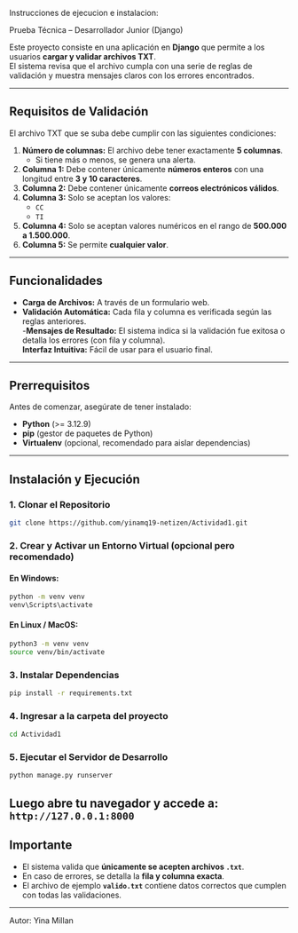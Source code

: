 Instrucciones de ejecucion e instalacion:

Prueba Técnica – Desarrollador Junior (Django)

Este proyecto consiste en una aplicación en **Django** que permite a los usuarios **cargar y validar archivos TXT**.  
El sistema revisa que el archivo cumpla con una serie de reglas de validación y muestra mensajes claros con los errores encontrados.

---

## Requisitos de Validación

El archivo TXT que se suba debe cumplir con las siguientes condiciones:

1. **Número de columnas:** El archivo debe tener exactamente **5 columnas**.  
   - Si tiene más o menos, se genera una alerta.
2. **Columna 1:** Debe contener únicamente **números enteros** con una longitud entre **3 y 10 caracteres**.  
3. **Columna 2:** Debe contener únicamente **correos electrónicos válidos**.  
4. **Columna 3:** Solo se aceptan los valores:  
   - `CC`  
   - `TI`  
5. **Columna 4:** Solo se aceptan valores numéricos en el rango de **500.000 a 1.500.000**.  
6. **Columna 5:** Se permite **cualquier valor**.

---

## Funcionalidades

- **Carga de Archivos:** A través de un formulario web.  
- **Validación Automática:** Cada fila y columna es verificada según las reglas anteriores.  
-**Mensajes de Resultado:** El sistema indica si la validación fue exitosa o detalla los errores (con fila y columna).  
**Interfaz Intuitiva:** Fácil de usar para el usuario final.  

---

## Prerrequisitos

Antes de comenzar, asegúrate de tener instalado:

- **Python** (>= 3.12.9)  
- **pip** (gestor de paquetes de Python)  
- **Virtualenv** (opcional, recomendado para aislar dependencias)  

---

##  Instalación y Ejecución

### 1️. Clonar el Repositorio
```bash
git clone https://github.com/yinamq19-netizen/Actividad1.git
```

### 2️. Crear y Activar un Entorno Virtual (opcional pero recomendado)

#### En Windows:
```bash
python -m venv venv
venv\Scripts\activate
```

#### En Linux / MacOS:
```bash
python3 -m venv venv
source venv/bin/activate
```

### 3️. Instalar Dependencias
```bash
pip install -r requirements.txt
```

### 4️. Ingresar a la carpeta del proyecto
```bash
cd Actividad1
```

### 5️. Ejecutar el Servidor de Desarrollo
```bash
python manage.py runserver
```

Luego abre tu navegador y accede a:  
`http://127.0.0.1:8000`
---

## Importante

- El sistema valida que **únicamente se acepten archivos `.txt`**.  
- En caso de errores, se detalla la **fila y columna exacta**.  
- El archivo de ejemplo **`valido.txt`** contiene datos correctos que cumplen con todas las validaciones.  

---

Autor: Yina Millan 
